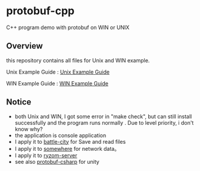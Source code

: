 # protobuf-cpp
C++ program demo with protobuf on WIN or UNIX

## Overview

this repository contains all files for Unix and WIN example.

Unix Example Guide : [Unix Example Guide](https://github.com/zhang0xf/protobuf-cpp/blob/main/EXAMPLE_UNIX.md)

WIN Example Guide : [WIN Example Guide](https://github.com/zhang0xf/protobuf-cpp/blob/main/EXAMPLE_WIN.md)

## Notice

* both Unix and WIN, I got some error in "make check", but can still install successfully and the program runs normally . Due to level priority, i don't know why?
* the application is console application
* I apply it to [battle-city](https://github.com/zhang0xf/battle-city) for Save and read files
* I apply it to [somewhere]() for network data。
* I apply it to [ryzom-server](https://github.com/zhang0xf/ryzom-server)
* see also [protobuf-csharp]() for unity


